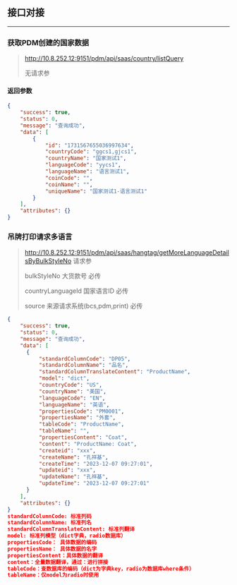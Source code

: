## 接口对接
***

### 获取PDM创建的国家数据
> http://10.8.252.12:9151/pdm/api/saas/country/listQuery
> 
> 无请求参

#### 返回参数
```json
{
    "success": true,
    "status": 0,
    "message": "查询成功",
    "data": [
        {
            "id": "1731567655036997634",
            "countryCode": "ggcs1,gjcs1",
            "countryName": "国家测试1",
            "languageCode": "yycs1",
            "languageName": "语言测试1",
            "coinCode": "",
            "coinName": "",
            "uniqueName": "国家测试1-语言测试1"
        }
    ],
    "attributes": {}
}
```

### 吊牌打印请求多语言
> http://10.8.252.12:9151/pdm/api/saas/hangtag/getMoreLanguageDetailsByBulkStyleNo
> 请求参
> 
> bulkStyleNo 大货款号 必传
> 
> countryLanguageId 国家语言ID 必传
> 
> source 来源请求系统(bcs,pdm,print) 必传

```json
{
    "success": true,
    "status": 0,
    "message": "查询成功",
    "data": [
      {
          "standardColumnCode": "DP05",
          "standardColumnName": "品名",
          "standardColumnTranslateContent": "ProductName",
          "model": "dict",
          "countryCode": "US",
          "countryName": "美国",
          "languageCode": "EN",
          "languageName": "英语",
          "propertiesCode": "PM0001",
          "propertiesName": "外套",
          "tableCode": "ProductName",
          "tableName": "",
          "propertiesContent": "Coat",
          "content": "ProductName: Coat",
          "createid": "xxx",
          "createName": "孔祥基",
          "createTime": "2023-12-07 09:27:01",
          "updateid": "xxx",
          "updateName": "孔祥基",
          "updateTime": "2023-12-07 09:27:01"
      }
    ],
    "attributes": {}
}
standardColumnCode: 标准列码
standardColumnName: 标准列名
standardColumnTranslateContent: 标准列翻译
model: 标准列模型（dict字典，radio数据库）
propertiesCode： 具体数据的编码
propertiesName： 具体数据的名字
propertiesContent：具体数据的翻译
content：全量数据翻译，通过：进行拼接
tableCode：查数据库的编码（dict为字典key，radio为数据库where条件）
tableName：仅model为radio时使用

```